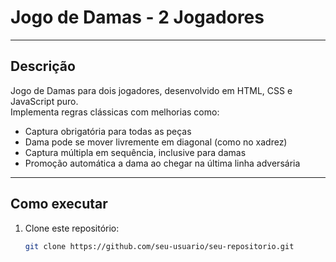 # Jogo de Damas - 2 Jogadores

---

## Descrição

Jogo de Damas para dois jogadores, desenvolvido em HTML, CSS e JavaScript puro.  
Implementa regras clássicas com melhorias como:

- Captura obrigatória para todas as peças  
- Dama pode se mover livremente em diagonal (como no xadrez)  
- Captura múltipla em sequência, inclusive para damas  
- Promoção automática a dama ao chegar na última linha adversária  

---

## Como executar

1. Clone este repositório:
   ```bash
   git clone https://github.com/seu-usuario/seu-repositorio.git
